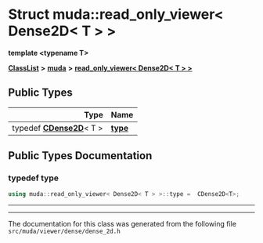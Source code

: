 

# Struct muda::read\_only\_viewer&lt; Dense2D&lt; T &gt; &gt;

**template &lt;typename T&gt;**



[**ClassList**](annotated.md) **>** [**muda**](namespacemuda.md) **>** [**read\_only\_viewer&lt; Dense2D&lt; T &gt; &gt;**](structmuda_1_1read__only__viewer_3_01_dense2_d_3_01_t_01_4_01_4.md)






















## Public Types

| Type | Name |
| ---: | :--- |
| typedef [**CDense2D**](classmuda_1_1_dense2_d_base.md)&lt; T &gt; | [**type**](#typedef-type)  <br> |
















































## Public Types Documentation




### typedef type 

```C++
using muda::read_only_viewer< Dense2D< T > >::type =  CDense2D<T>;
```




<hr>

------------------------------
The documentation for this class was generated from the following file `src/muda/viewer/dense/dense_2d.h`

